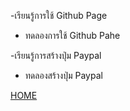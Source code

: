 -เรียนรู้การใช้ Github Page
  * ทดลองการใช้ Github Pahe
  
-เรียนรู้การสร้างปุ่ม Paypal
  * ทดลองสร้างปุ่ม Paypal
  
 [HOME](/)

